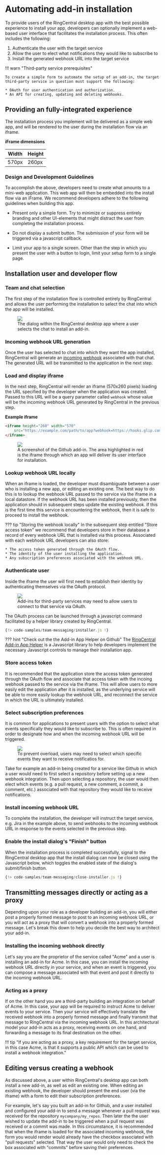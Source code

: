 # Automating add-in installation

To provide users of the RingCentral desktop app with the best possible experience to install your app, developers can optionally implement a web-based user interface that facilitates the installation process. This often includes the following:

1. Authenticate the user with the target service
2. Allow the user to elect what notifications they would like to subscribe to
3. Install the generated webhook URL into the target service

!!! warn "Third-party service prerequisites"

    To create a simple form to automate the setup of an add-in, the target third-party service in question must support the following:
    
    * OAuth for user authentication and authorization.
    * An API for creating, updating and deleting webhooks.

## Providing an fully-integrated experience

The installation process you implement will be delivered as a simple web app, and will be rendered to the user during the installation flow via an iframe. 

**iFrame dimensions**

| Width | Height |
|-------|--------|
| 570px | 260px  |

### Design and Development Guidelines

To accomplish the above, developers need to create what amounts to a mini-web application. This web app will then be embedded into the install flow via an iFrame. We recommend developers adhere to the following guidelines when building this app.

* Present only a simple form. Try to minimize or suppress entirely branding and other UI-elements that might distract the user from completing the installation process.

* Do not display a submit button. The submission of your form will be triggered via a javascript callback. 

* Limit your app to a single screen. Other than the step in which you present the user with a button to login, limit your setup form to a single page.

## Installation user and developer flow

### Team and chat selection

The first step of the installation flow is controlled entirely by RingCentral and allows the user performing the installation to select the chat into which the app will be installed. 

<figure class="figure">
  <img class="img-fluid figure-img rounded" style="max-width: 400px" src="../chat-selection.png">
  <figcaption class="figure-caption">The dialog within the RingCentral desktop app where a user selects the chat to install an add-in.</figcaption>
</figure>

### Incoming webhook URL generation

Once the user has selected to chat into which they want the app installed, RingCentral will generate an [incoming webhook](../../incoming-webhooks/webhook-creation/) associated with that chat. The generated URL will be transmitted to the application in the next step.

### Load and display iframe

In the next step, RingCentral will render an iframe (570x260 pixels) loading the URL specified by the developer when the application was created. Passed to this URL will be a query parameter called `webhook` whose value will be the incoming webhook URL generated by RingCentral in the previous step. 

**Example iframe**

```html
<iframe height="260" width="570"
    src="https://example.com/path/to/app?webhook=https://hooks.glip.com/webhook/v2/gdhs7828ergdj72">
</iframe>
```

<figure class="figure">
  <img class="img-fluid figure-img rounded" style="max-width: 400px" src="../iframe.png">
  <figcaption class="figure-caption">A screenshot of the Github add-in. The area highlighted in red is the iframe through which an app will deliver its user interface for installation.</figcaption>
</figure>

### Lookup webhook URL locally

When an iframe is loaded, the developer must disambiguate between a user who is installing a new app, or editing an existing one. The best way to do this is to lookup the webhook URL passed to the service via the iframe in a local datastore. If the webhook URL has been installed previously, then the application should in subsequent steps update the existing webhook. If this is the first time this service is encountering the webhook, then it is safe to proceed to install the webhook. 

??? tip "Storing the webhook locally"
    In the subsequent step entitled "Store access token" we recommend that developers store in their database a record of every webhook URL that is installed via this process. Associated with each webhook URL developers can also store:
	
    * The access token generated through the OAuth flow.
	* The identity of the user installing the application.
	* Any subscription preferences associated with the webhook URL. 

### Authenticate user

Inside the iframe the user will first need to establish their identity by authenticating themselves via the OAuth protocol. 

<figure class="figure">
  <img class="img-fluid figure-img rounded" style="max-width: 400px" src="../add-in-oauth.png">
  <figcaption class="figure-caption">Add-ins for third-party services may need to allow users to connect to that service via OAuth.</figcaption>
</figure>

The OAuth process can be launched through a javascript command facilitated by a helper library created by RingCentral.

```js
{!> code-samples/team-messaging/installer.js !}
```

??? hint "Check out the the Add-in App Helper on Github"
    The [RingCentral Add-in App Helper](https://github.com/ringcentral/ringcentral-notification-app-helper) is a Javascript library to help developers implement the necessary Javascript controls to manage their installation app. 

### Store access token 

It is recommended that the application store the access token generated through the OAuth flow and associate that access token with the incoing webhook passed to the service via the iframe. This will allow users to more easily edit the application after it is installed, as the underlying service will be able to more easily lookup the webhook URL, and reconnect the service in which the URL is ultimately installed.

### Select subscription preferences

It is common for applications to present users with the option to select what events specifically they would like to subscribe to. This is often required in order to designate how and when the incoming webhook URL will be triggered. 

<figure class="figure">
  <img class="img-fluid figure-img rounded" style="max-width: 400px" src="../subscription-prefs.png">
  <figcaption class="figure-caption">To prevent overload, users may need to select which specific events they want to receive notificatios for.</figcaption>
</figure>

Take for example an add-in being created for a service like Github in which a user would need to first select a repository before setting up a new webhook integration. Then upon selecting a repository, the user would then elect which events (e.g. a pull request, a new comment, a commit, a comment, etc.) associated with that repository they would like to receive notifications. 

### Install incoming webhook URL

To complete the installation, the developer will instruct the target service, e.g. Jira in the example above, to send webhooks to the incoming webhook URL in response to the events selected in the previous step.

### Enable the install dialog's "Finish" button

When the installation process is completed successfully, signal to the RingCentral desktop app that the install dialog can now be closed using the Javascript below, which toggles the enabled state of the dialog's submit/finish button.

```js
{!> code-samples/team-messaging/close-installer.js !}
```

## Transmitting messages directly or acting as a proxy

Depending upon your role as a developer building an add-in, you will either post a properly formed message to post to an incoming webhook URL, or you will act as a proxy that will convert a webhook into a properly formed message. Let's break this down to help you decide the best way to architect your add-in. 

### Installing the incoming webhook directly

Let's say you are the proprietor of the service called "Acme" and a user is installing an add-in for Acme. In this case, you can install the incoming webhook URL directly in your service, and when an event is triggered, you can compose a message associated with that event and post it directly to the incoming webhook URL. 

### Acting as a proxy

If on the other hand you are a third-party building an integration on behalf of Acme. In this case, your app will be required to instruct Acme to deliver events to your service. Then your service will effectively translate the received webhook into a properly formed message and finally transmit that message to RingCentral via the incoming webhook URL. In this architectural model your add-in acts as a proxy, receiving events on one hand, and forwarding a message to its final destination on the other. 

!!! tip "If you are acting as a proxy, a key requirement for the target service, in this case Acme, is that it supports a public API which can be used to install a webhook integration."

## Editing versus creating a webhook

As discussed above, a user within RingCentral's desktop app can both install a new add-in, as well as edit an existing one. When editing an existing webhook, the developer should present the end user (via the iframe) with a form to edit their subscription preferences. 

For example, let's say you built an add-in for Github, and a user installed and configured your add-in to send a message whenever a pull request was received for the repository `mycompany/my_repos`. Then later the the user wished to update the add-in to be triggered when a pull request was received or a commit was made. In this circumstance, it is recommended that when the iframe is loaded for the associated incoming webhook, the form you would render would already have the checkbox associated with "pull requests" selected. That way the user would only need to check the box associated with "commits" before saving their preferences. 


